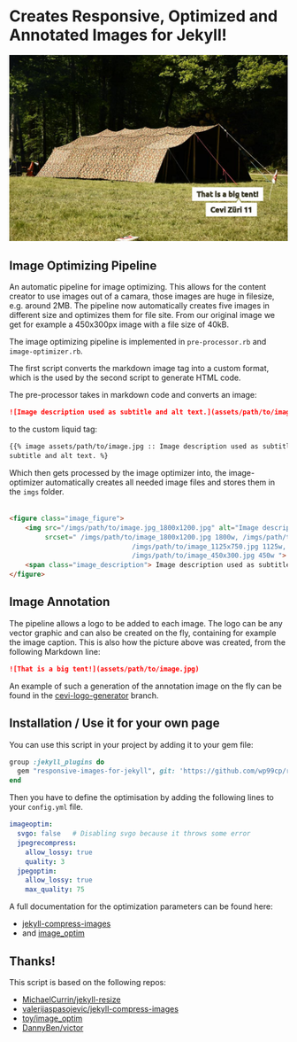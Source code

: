 # Creates Responsive, Optimized and Annotated Images for Jekyll!

![Sample Picture](documentation/smaple_image.jpg)

## Image Optimizing Pipeline

An automatic pipeline for image optimizing. This allows for the content creator to use images out of a camara, those
images are huge in filesize, e.g. around 2MB. The pipeline now automatically creates five images in different size and
optimizes them for file site. From our original image we get for example a 450x300px image with a file size of 40kB.

The image optimizing pipeline is implemented in `pre-processor.rb` and `image-optimizer.rb`.

The first script converts the markdown image tag into a custom format, which is the used by the second script to
generate HTML code.

The pre-processor takes in markdown code and converts an image:

```markdown
![Image description used as subtitle and alt text.](assets/path/to/image.jpg)
```

to the custom liquid tag:

```markdown
{{% image assets/path/to/image.jpg :: Image description used as subtitle and alt text. :: Image description used as
subtitle and alt text. %}
```

Which then gets processed by the image optimizer into, the image-optimizer automatically creates all needed image files
and stores them in the `imgs` folder.

```html

<figure class="image_figure">
    <img src="/imgs/path/to/image.jpg_1800x1200.jpg" alt="Image description used as subtitle and alt text."
         srcset=" /imgs/path/to/image_1800x1200.jpg 1800w, /imgs/path/to/image_1200x800.jpg 1200w,
                               /imgs/path/to/image_1125x750.jpg 1125w,  /imgs/path/to/image_600x400.jpg 600w,
                               /imgs/path/to/image_450x300.jpg 450w ">
    <span class="image_description"> Image description used as subtitle and alt text. </span>
</figure>
```

## Image Annotation

The pipeline allows a logo to be added to each image. The logo can be any vector graphic and can also be created on the
fly, containing for example the image caption. This is also how the picture above was created, from the following
Markdown line:

```markdown
![That is a big tent!](assets/path/to/image.jpg)
```

An example of such a generation of the annotation image on the fly can be found in
the [cevi-logo-generator](https://github.com/wp99cp/responsive_images_for_jekyll/tree/cevi-logo-generator) branch.

## Installation / Use it for your own page

You can use this script in your project by adding it to your gem file:

```ruby
group :jekyll_plugins do
  gem "responsive-images-for-jekyll", git: 'https://github.com/wp99cp/responsive_images_for_jekyll'
end
```

Then you have to define the optimisation by adding the following lines to your `config.yml` file.

```yml
imageoptim:
  svgo: false   # Disabling svgo because it throws some error
  jpegrecompress:
    allow_lossy: true
    quality: 3
  jpegoptim:
    allow_lossy: true
    max_quality: 75
```

A full documentation for the optimization parameters can be found
here: 
- [jekyll-compress-images](https://github.com/valerijaspasojevic/jekyll-compress-images)
- and [image_optim](https://github.com/toy/image_optim)

## Thanks!

This script is based on the following repos:

- [MichaelCurrin/jekyll-resize](https://github.com/MichaelCurrin/jekyll-resize)
- [valerijaspasojevic/jekyll-compress-images](https://github.com/valerijaspasojevic/jekyll-compress-images)
- [toy/image_optim](https://github.com/toy/image_optim)
- [DannyBen/victor](https://github.com/DannyBen/victor)
